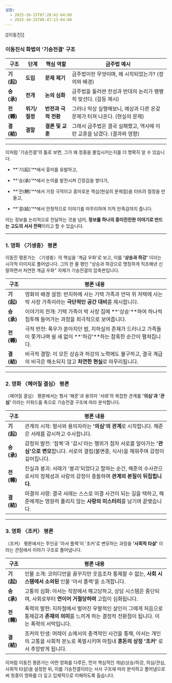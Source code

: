 ```yaml
---
성장:
  - 2025-10-15T07:20:42-04:00
  - 2025-10-25T08:47:13-04:00
---
```

[[이동진]]

### 이동진식 화법의 '기승전결' 구조

| 구조        | 단계        | 핵심 역할         | 금주법 예시                                       |
| --------- | --------- | ------------- | -------------------------------------------- |
| **기 (起)** | **도입**    | **문제 제기**     | 금주법이란 무엇이며, 왜 시작되었는가? (정의와 배경)               |
| **승 (承)** | **전개**    | **논의 심화**     | 금주법을 둘러싼 찬성과 반대의 논리가 팽팽히 맞선다. (갈등 제시)        |
| **전 (轉)** | **위기/절정** | **반전과 극적 전환** | 그러나 막상 실행해보니, 예상과 다른 온갖 문제가 터져 나온다. (현실의 문제) |
| **결 (結)** | **결말**    | **결론 및 교훈**   | 그래서 금주법은 결국 실패했고, 역사에 이런 교훈을 남겼다. (결과와 영향)   |

---

이처럼 '기승전결'의 틀로 보면, 그가 왜 청중을 몰입시키는지를 더 명확히 알 수 있습니다.

- **'기(起)'**에서 흥미를 유발하고,
    
- **'승(承)'**에서 논의를 발전시켜 긴장감을 쌓다가,
    
- **'전(轉)'**에서 가장 극적이고 흥미로운 핵심(현실의 문제점)을 터뜨려 절정을 만들고,
    
- **'결(結)'**에서 안정적으로 이야기를 마무리하며 지적 만족감까지 줍니다.
    

이는 정보를 논리적으로 전달하는 것을 넘어, **정보를 하나의 흥미진진한 이야기로 만드는 고도의 서사 전략**이라고 할 수 있습니다.

----
### 1. 영화 〈기생충〉 평론

이동진 평론가는 〈기생충〉의 핵심을 '계급 우화'로 보고, 이를 **'상승과 하강'** 이라는 시각적 이미지로 풀어냅니다. 그의 한 줄 평인 "상승과 하강으로 명징하게 직조해낸 신랄하면서 처연한 계급 우화" 자체가 기승전결의 압축판입니다.

|구조|평론 내용|
|---|---|
|**기 (起)**|영화의 배경 설정: 반지하에 사는 기택 가족과 언덕 위 저택에 사는 박 사장 가족이라는 **극단적인 공간 대비**를 제시합니다.|
|**승 (承)**|이야기의 전개: 기택 가족이 박 사장 집에 **'상승'**하여 하나씩 침투해 들어가는 과정을 희극적으로 보여줍니다.|
|**전 (轉)**|극적 반전: 폭우가 쏟아지던 밤, 지하실의 존재가 드러나고 가족들이 쫓겨나며 쉴 새 없이 **'하강'**하는 참혹한 순간이 펼쳐집니다.|
|**결 (結)**|비극적 결말: 이 모든 상승과 하강의 노력에도 불구하고, 결국 계급의 비극은 해소되지 않고 **처연한 현실**로 마무리됩니다.|

---

### 2. 영화 〈헤어질 결심〉 평론

〈헤어질 결심〉 평론에서는 형사 '해준'과 용의자 '서래'의 복잡한 관계를 **'의심'과 '관심'** 이라는 키워드를 축으로 기승전결 구조에 따라 분석합니다.

|구조|평론 내용|
|---|---|
|**기 (起)**|관계의 시작: 형사와 용의자라는 **'의심'의 관계**로 시작합니다. 해준은 서래를 감시하고 수사합니다.|
|**승 (承)**|감정의 발전: '잠복'과 '감시'라는 행위가 점차 서로를 알아가는 **'관심'으로 변모**합니다. 서로의 결핍(불면증, 식사)을 채워주며 감정이 깊어집니다.|
|**전 (轉)**|진실과 붕괴: 서래가 '붕괴'되었다고 말하는 순간, 해준의 수사관으로서의 정체성과 사랑의 감정이 충돌하며 **관계의 본질이 뒤집힙니다.**|
|**결 (結)**|미결의 사랑: 결국 서래는 스스로 미결 사건이 되는 길을 택하고, 해준에게는 영원히 풀리지 않는 **사랑의 미스터리**를 남기며 끝맺습니다.|

---

### 3. 영화 〈조커〉 평론

〈조커〉 평론에서는 주인공 '아서 플렉'이 '조커'로 변모하는 과정을 **'사회적 타살'** 이라는 관점에서 이야기 구조로 풀어냅니다.

|구조|평론 내용|
|---|---|
|**기 (起)**|인물 소개: 코미디언을 꿈꾸지만 웃음조차 통제할 수 없는, **사회 시스템에서 소외된** 인물 '아서 플렉'을 소개합니다.|
|**승 (承)**|고통의 심화: 아서는 직장에서 해고당하고, 상담 시스템은 중단되며, 사회로부터 **연이어 거절당하며** 고립이 심화됩니다.|
|**전 (轉)**|폭력의 발현: 지하철에서 벌어진 우발적인 살인이 그에게 처음으로 통제감과 **존재의 의미**를 느끼게 하는 결정적 전환점이 됩니다. 이는 폭력의 서막입니다.|
|**결 (結)**|조커의 탄생: 머레이 쇼에서의 충격적인 사건을 통해, 아서는 개인의 고통을 사회적 분노로 폭발시키며 마침내 **혼돈의 상징 '조커'** 로서 추앙받게 됩니다.|

이처럼 이동진 평론가는 어떤 영화를 다루든, 먼저 핵심적인 개념(상승/하강, 의심/관심, 사회적 타살)을 설정한 뒤, 이를 기승전결이라는 서사 구조에 따라 분석하고 풀어냄으로써 청중이 영화를 더 깊고 입체적으로 이해하도록 돕습니다.
